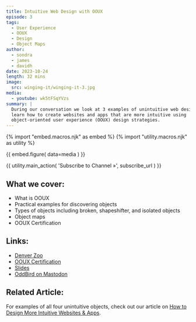 ```yaml
---
title: Intuitive Web Design with OOUX
episode: 3
tags:
  - User Experience
  - OOUX
  - Design
  - Object Maps
author:
  - sondra
  - james
  - davidh
date: 2023-10-24
length: 32 mins
image:
  src: winging-it/winging-it-3.jpg
media:
  - youtube: wk5tFSqYVzs
summary: |
  During our conversation we look at 3 examples of unintuitive web design, and
  learn how to create websites and apps that are more intuitive using
  object-oriented user experience (OOUX) design strategies.
---
```


{% import "embed.macros.njk" as embed %}
{% import "utility.macros.njk" as utility %}

{{ embed.figure(
  data=media
) }}

{{ utility.main_action(
  'Subscribe to Channel »',
  subscribe_url
) }}

## What we cover:

- What is OOUX
- Practical examples for discovering objects
- Types of objects including broken, shapeshifter, and isolated objects
- Object maps
- OOUX Certification

## Links:

- [Denver Zoo](https://denverzoo.org/)
- [OOUX Certification](https://www.ooux.com/masterclass-ooux-certification)
- [Slides](https://xd.adobe.com/view/59a38984-ff8c-4ae6-b09f-2cbf31f235fc-0cf0/)
- [OddBird on Mastodon](https://front-end.social/@OddBird)

## Related Article:

For examples of all four unintuitive objects, check out our article on [How to
Design More Intuitive Websites & Apps](/2023/11/09/unintuitive-objects/).
